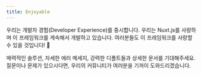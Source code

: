 ```yaml
---
title: Enjoyable
---
```

우리는 개발자 경험(Developer Experience)를 중시합니다. 우리는 Nuxt.js를 사랑하며 이 프레임워크를 계속해서 개발하고 있습니다. 여러분들도 이 프레임워크를 사랑할 수 있을 것입니다! 💚

매력적인 솔루션, 자세한 에러 메세지, 강력한 디폴트들과 상세한 문서를 기대해주세요. 질문이나 문제가 있으시다면, 우리의 커뮤니티가 여러분을 기꺼이 도와드리겠습니다.